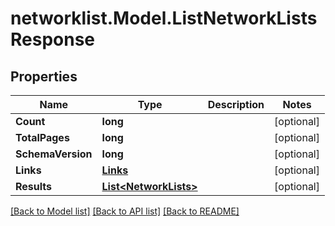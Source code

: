 # networklist.Model.ListNetworkListsResponse

## Properties

Name | Type | Description | Notes
------------ | ------------- | ------------- | -------------
**Count** | **long** |  | [optional] 
**TotalPages** | **long** |  | [optional] 
**SchemaVersion** | **long** |  | [optional] 
**Links** | [**Links**](Links.md) |  | [optional] 
**Results** | [**List&lt;NetworkLists&gt;**](NetworkLists.md) |  | [optional] 

[[Back to Model list]](../README.md#documentation-for-models) [[Back to API list]](../README.md#documentation-for-api-endpoints) [[Back to README]](../README.md)

